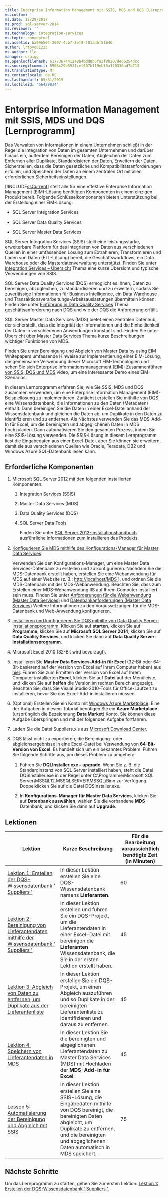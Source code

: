 ```yaml
---
title: Enterprise Information Management mit SSIS, MDS und DQS [Lernprogramm] | Microsoft-Dokumentation
ms.custom: ''
ms.date: 12/29/2017
ms.prod: sql-server-2014
ms.reviewer: ''
ms.technology: integration-services
ms.topic: conceptual
ms.assetid: ba09b504-3007-4cb7-8ef8-f01adbf51646
author: lrtoyou1223
ms.author: lle
manager: craigg
ms.openlocfilehash: 61773674412a8b4bdd8b5fa2f8b207de66254dcc
ms.sourcegitcommit: 5905c29b5531cef407b119ebf5a120316ad7b713
ms.translationtype: MT
ms.contentlocale: de-DE
ms.lasthandoff: 05/31/2019
ms.locfileid: "66429034"
---
```

# <a name="enterprise-information-management-using-ssis-mds-and-dqs-together-tutorial"></a>Enterprise Information Management mit SSIS, MDS und DQS [Lernprogramm]
  Das Verwalten von Informationen in einem Unternehmen schließt in der Regel die Integration von Daten im gesamten Unternehmen und darüber hinaus ein, außerdem Bereinigen der Daten, Abgleichen der Daten zum Entfernen aller Duplikate, Standardisieren der Daten, Erweitern der Daten, Sicherstellen, dass die Daten gesetzliche und Kompatibilitätsanforderungen erfüllen, und Speichern der Daten an einem zentralen Ort mit allen erforderlichen Sicherheitseinstellungen.  
  
 [!INCLUDE[ssCurrent](../includes/sscurrent-md.md)] stellt alle für eine effektive Enterprise Information Management (EIM)-Lösung benötigten Komponenten in einem einzigen Produkt bereit. Folgende Schlüsselkomponenten bieten Unterstützung bei der Erstellung einer EIM-Lösung:  
  
-   SQL Server Integration Services  
  
-   SQL Server Data Quality Services  
  
-   SQL Server Master Data Services  
  
 SQL Server Integration Services (SSIS) stellt eine leistungsstarke, erweiterbare Plattform für das Integrieren von Daten aus verschiedenen Quellen in einer umfassenden Lösung zum Extrahieren, Transformieren und Laden von Daten (ETL-Lösung) bereit, die Geschäftsworkflows, ein Data Warehouse oder die Masterdatenverwaltung unterstützt. Finden Sie unter [Integration Services – Übersicht](https://msdn.microsoft.com/library/ms141263\(SQL.105\).aspx) Thema eine kurze Übersicht und typische Verwendungen von SSIS.  
  
 SQL Server Data Quality Services (DQS) ermöglicht es Ihnen, Daten zu bereinigen, abzugleichen, zu standardisieren und zu erweitern, sodass Sie zuverlässige Informationen für Business Intelligence, ein Data Warehouse und Transaktionsverarbeitungs-Arbeitsauslastungen übermitteln können. Finden Sie unter [Einführung in Data Quality Services](https://msdn.microsoft.com/library/ff877917.aspx) Thema geschäftsanforderung nach DQS und wie der DQS die Anforderung erfüllt.  
  
 SQL Server Master Data Services (MDS) bietet einen zentralen Datenhub, der sicherstellt, dass die Integrität der Informationen und die Einheitlichkeit der Daten in verschiedenen Anwendungen konstant sind. Finden Sie unter [Übersicht über Master Data Services](../master-data-services/master-data-services-overview-mds.md) Thema kurze Beschreibungen wichtiger Funktionen von MDS.  
  
 Finden Sie unter [Bereinigung und Abgleich von Master Data by using EIM](https://msdn.microsoft.com/library/hh403491.aspx) Whitepapers umfassende Hinweise zur Implementierung einer EIM-Lösung, die gemeinsame Verwendung dieser Microsoft EIM-Technologien und sehen Sie sich [Enterprise Informationsmanagement (EIM): Zusammenführen von SSIS, DQS und MDS](https://go.microsoft.com/fwlink/?LinkId=258672) video, um eine interessante Demo eines EIM-Szenarios.  
  
 In diesem Lernprogramm erfahren Sie, wie Sie SSIS, MDS und DQS zusammen verwenden, um eine Enterprise Information Management (EIM)-Beispiellösung zu implementieren. Zunächst erstellen Sie mithilfe von DQS eine Wissensdatenbank, die Informationen zu den Daten (Metadaten) enthält. Dann bereinigen Sie die Daten in einer Excel-Datei anhand der Wissensdatenbank und gleichen die Daten ab, um Duplikate in den Daten zu identifizieren und zu entfernen. Als Nächstes verwenden Sie das MDS-Add-In für Excel, um die bereinigten und abgeglichenen Daten in MDS hochzuladen. Dann automatisieren Sie den gesamten Prozess, indem Sie eine SSIS-Lösung verwenden. Die SSIS-Lösung in diesem Lernprogramm liest die Eingabedaten aus einer Excel-Datei, aber Sie können sie erweitern, damit sie aus verschiedenen Quellen wie Oracle, Teradata, DB2 und Windows Azure SQL-Datenbank lesen kann.  
  
## <a name="prerequisites"></a>Erforderliche Komponenten  
  
1.  Microsoft SQL Server 2012 mit den folgenden installierten Komponenten:  
  
    1.  Integration Services (SSIS)  
  
    2.  Master Data Services (MDS)  
  
    3.  Data Quality Services (DQS)  
  
    4.  SQL Server Data Tools  
  
         Finden Sie unter [SQL Server 2012-Installationshandbuch](../database-engine/install-windows/installation-for-sql-server.md) ausführliche Informationen zum Installieren des Produkts.  
  
2.  [Konfigurieren Sie MDS mithilfe des Konfigurations-Manager für Master Data Services](https://msdn.microsoft.com/library/ee633884.aspx)  
  
     Verwenden Sie den Konfigurations-Manager, um eine Master Data Services-Datenbank zu erstellen und zu konfigurieren. Nachdem Sie die MDS-Datenbank erstellt haben, erstellen Sie eine Webanwendung für MDS auf einer Website (z. B.: [ http://localhost/MDS ](http://localhost/MDS)), und ordnen Sie die MDS-Datenbank mit der MDS-Webanwendung. Beachten Sie, dass zum Erstellen einer MDS-Webanwendung IIS auf Ihrem Computer installiert sein muss. Finden Sie unter [Anforderungen für die Webanwendung (Master Data Services)](https://msdn.microsoft.com/library/ee633744.aspx) und [Datenbankanforderungen (Master Data Services)](https://msdn.microsoft.com/library/ee633767.aspx) Weitere Informationen zu den Voraussetzungen für die MDS-Datenbank und Web-Anwendung konfigurieren.  
  
3.  [Installieren und konfigurieren Sie DQS mithilfe von Data Quality Server-Installationsprogramm](https://msdn.microsoft.com/library/hh231682.aspx). Klicken Sie auf **starten**, klicken Sie auf **Programme**, klicken Sie auf **Microsoft SQL Server 2014**, klicken Sie auf **Data Quality Services**, und klicken Sie dann auf **Data Quality Server-Installationsprogramm**.  
  
4.  Microsoft Excel 2010 (32-Bit wird bevorzugt).  
  
5.  Installieren Sie **Master Data Services-Add-in für Excel** (32-Bit oder 64-Bit-basierend auf der Version von Excel auf Ihrem Computer haben) aus [hier](https://www.microsoft.com/download/details.aspx?id=29064). Führen Sie zum Ermitteln der Version von Excel auf Ihrem Computer installierten **Excel**, klicken Sie auf **Datei** auf der Menüleiste, und klicken Sie auf **helfen** die Version im rechten Bereich angezeigt. Beachten Sie, dass Sie Visual Studio 2010-Tools für Office-Laufzeit zu installieren, bevor Sie das Excel-Add-in installieren müssen.  
  
6.  (Optional) Erstellen Sie ein Konto mit [Windows Azure Marketplace](https://azuremarketplace.microsoft.com/marketplace/). Eine der Aufgaben in diesem Tutorial benötigen Sie ein **Azure Marketplace** (ursprünglich die Bezeichnung **Data Market**) Konto. Sie können diese Aufgabe überspringen und mit der folgenden Aufgabe fortfahren.  
  
7.  Laden Sie die Datei Suppliers.xls aus [Microsoft Download Center](https://www.microsoft.com/download/details.aspx?id=50426).  
  
8.  DQS lässt nicht zu exportieren, die Bereinigung- oder abgleichsergebnisse in eine Excel-Datei bei Verwendung von **64-Bit-Version von Excel**. Es handelt sich um ein bekanntes Problem. Führen Sie folgende Schritte aus, um dieses Problem zu umgehen:  
  
    1.  Führen Sie **DQLInstaller.exe – upgrade**. Wenn Sie z. B. die Standardinstanz von SQL Server installiert haben, steht die Datei DQSInstaller.exe in der Regel unter C:\Programme\Microsoft SQL Server\MSSQL12.MSSQLSERVER\MSSQL\Binn zur Verfügung. Doppelklicken Sie auf die Datei DQSInstaller.exe.  
  
    2.  In **Konfigurations-Manager für Master Data Services**, klicken Sie auf **Datenbank auswählen**, wählen Sie die vorhandene **MDS** Datenbank, und klicken Sie dann auf **Upgrade**.  
  
## <a name="lessons"></a>Lektionen  
  
|Lektion|Kurze Beschreibung|Für die Bearbeitung voraussichtlich benötigte Zeit (in Minuten)|  
|------------|-----------------------|------------------------------------------------|  
|[Lektion 1: Erstellen der DQS-Wissensdatenbank ' Suppliers '](../../2014/tutorials/lesson-1-creating-the-suppliers-dqs-knowledge-base.md)|In dieser Lektion erstellen Sie eine DQS-Wissensdatenbank namens **Lieferanten**.|60|  
|[Lektion 2: Bereinigung von Lieferantendaten mithilfe der Wissensdatenbank ' Suppliers '](../../2014/tutorials/lesson-2-cleansing-supplier-data-using-the-suppliers-knowledge-base.md)|In dieser Lektion erstellen und führen Sie ein DQS-Projekt, um die Lieferantendaten in einer Excel-Datei mit bereinigen die **Lieferanten** Wissensdatenbank, die Sie in der ersten Lektion erstellt haben.|45|  
|[Lektion 3: Abgleich von Daten zu entfernen, um Duplikate aus der Lieferantenliste](../../2014/tutorials/lesson-3-matching-data-to-remove-duplicates-from-supplier-list.md)|In dieser Lektion erstellen Sie ein DQS-Projekt, um einen Abgleich auszuführen und so Duplikate in der bereinigten Lieferantenliste zu identifizieren und daraus zu entfernen.|45|  
|[Lektion 4: Speichern von Lieferantendaten in MDS](../../2014/tutorials/lesson-4-storing-supplier-data-in-mds.md)|In dieser Lektion Sie die bereinigten und abgeglichenen Lieferantendaten zu Master Data Services (MDS) mit Hochladen der **MDS-Add-in für Excel**.|45|  
|[Lesson 5: Automatisierung der Bereinigung und Abgleich mit SSIS](../../2014/tutorials/lesson-5-automating-the-cleansing-and-matching-using-ssis.md)|In dieser Lektion erstellen Sie eine SSIS-Lösung, die Eingabedaten mithilfe von DQS bereinigt, die bereinigten Daten abgleicht, um Duplikate zu entfernen, und die bereinigten und abgeglichenen Daten automatisch in MDS speichert.|75|  
  
## <a name="next-steps"></a>Nächste Schritte  
 Um das Lernprogramm zu starten, gehen Sie zur ersten Lektion: [Lektion 1: Erstellen der DQS-Wissensdatenbank ' Suppliers '](../../2014/tutorials/lesson-1-creating-the-suppliers-dqs-knowledge-base.md).  
  
  
